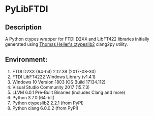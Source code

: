 # PyLibFTDI
## Description
A Python ctypes wrapper for FTDI D2XX and LibFT422 libraries initially generated using [Thomas Heller's ctypeslib2][ctypeslib2] clang2py utility.

[ctypeslib2]: https://github.com/trolldbois/ctypeslib

## Environment:
1. FTDI D2XX (64-bit) 2.12.38 (2017-08-30)
2. FTDI LibFT4222 Windows Library (v1.4.1)
3. Windows 10 Version 1803 (OS Build 17134.112)
4. Visual Studio Community 2017 (15.7.3)
5. LLVM 6.0.1 Pre-Built Binaries (includes Clang and more)
6. Python 3.7.0 (64-bit)
7. Python ctypeslib2 2.2.1 (from PyPI)
8. Python clang 6.0.0.2 (from PyPI)

